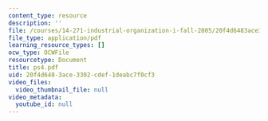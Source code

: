 ```yaml
---
content_type: resource
description: ''
file: /courses/14-271-industrial-organization-i-fall-2005/20f4d6483ace3302cdef1deabc7f0cf3_ps4.pdf
file_type: application/pdf
learning_resource_types: []
ocw_type: OCWFile
resourcetype: Document
title: ps4.pdf
uid: 20f4d648-3ace-3302-cdef-1deabc7f0cf3
video_files:
  video_thumbnail_file: null
video_metadata:
  youtube_id: null
---
```


